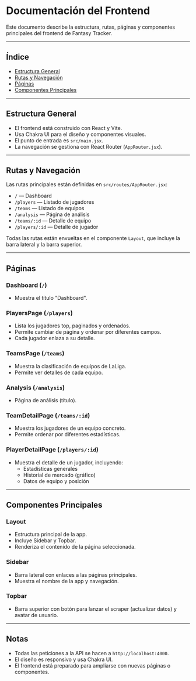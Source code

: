 # Documentación del Frontend

Este documento describe la estructura, rutas, páginas y componentes principales del frontend de Fantasy Tracker.

---

## Índice
- [Estructura General](#estructura-general)
- [Rutas y Navegación](#rutas-y-navegación)
- [Páginas](#páginas)
- [Componentes Principales](#componentes-principales)

---

## Estructura General

- El frontend está construido con React y Vite.
- Usa Chakra UI para el diseño y componentes visuales.
- El punto de entrada es `src/main.jsx`.
- La navegación se gestiona con React Router (`AppRouter.jsx`).

---

## Rutas y Navegación

Las rutas principales están definidas en `src/routes/AppRouter.jsx`:

- `/` — Dashboard
- `/players` — Listado de jugadores
- `/teams` — Listado de equipos
- `/analysis` — Página de análisis
- `/teams/:id` — Detalle de equipo
- `/players/:id` — Detalle de jugador

Todas las rutas están envueltas en el componente `Layout`, que incluye la barra lateral y la barra superior.

---

## Páginas

### Dashboard (`/`)
- Muestra el título "Dashboard".

### PlayersPage (`/players`)
- Lista los jugadores top, paginados y ordenados.
- Permite cambiar de página y ordenar por diferentes campos.
- Cada jugador enlaza a su detalle.

### TeamsPage (`/teams`)
- Muestra la clasificación de equipos de LaLiga.
- Permite ver detalles de cada equipo.

### Analysis (`/analysis`)
- Página de análisis (título).

### TeamDetailPage (`/teams/:id`)
- Muestra los jugadores de un equipo concreto.
- Permite ordenar por diferentes estadísticas.

### PlayerDetailPage (`/players/:id`)
- Muestra el detalle de un jugador, incluyendo:
  - Estadísticas generales
  - Historial de mercado (gráfico)
  - Datos de equipo y posición

---

## Componentes Principales

### Layout
- Estructura principal de la app.
- Incluye Sidebar y Topbar.
- Renderiza el contenido de la página seleccionada.

### Sidebar
- Barra lateral con enlaces a las páginas principales.
- Muestra el nombre de la app y navegación.

### Topbar
- Barra superior con botón para lanzar el scraper (actualizar datos) y avatar de usuario.

---

## Notas
- Todas las peticiones a la API se hacen a `http://localhost:4000`.
- El diseño es responsivo y usa Chakra UI.
- El frontend está preparado para ampliarse con nuevas páginas o componentes.
